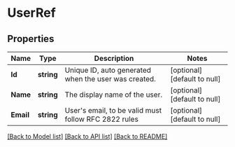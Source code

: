 # UserRef

## Properties
Name | Type | Description | Notes
------------ | ------------- | ------------- | -------------
**Id** | **string** | Unique ID, auto generated when the user was created. | [optional] [default to null]
**Name** | **string** | The display name of the user. | [optional] [default to null]
**Email** | **string** | User&#x27;s email, to be valid must follow RFC 2822 rules | [optional] [default to null]

[[Back to Model list]](../README.md#documentation-for-models) [[Back to API list]](../README.md#documentation-for-api-endpoints) [[Back to README]](../README.md)

